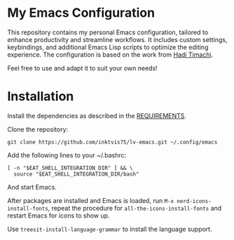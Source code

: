 # My Emacs Configuration

This repository contains my personal Emacs configuration, tailored to enhance
productivity and streamline workflows.  It includes custom settings,
keybindings, and additional Emacs Lisp scripts to optimize the editing
experience.  The configuration is based on the work from [Hadi
Timachi](https://codeberg.org/haditim/dotemacs).

Feel free to use and adapt it to suit your own needs! 

# Installation

Install the dependencies as described in the
[REQUIREMENTS](https://github.com/inktvis75/lv-emacs/blob/main/REQUIREMENTS.md).

Clone the repository:

```
git clone https://github.com/inktvis75/lv-emacs.git ~/.config/emacs
```

Add the following lines to your ~/.bashrc:

```
[ -n "$EAT_SHELL_INTEGRATION_DIR" ] && \
  source "$EAT_SHELL_INTEGRATION_DIR/bash"
```

And start Emacs.

After packages are installed and Emacs is loaded, run `M-x
nerd-icons-install-fonts`, repeat the procedure for
`all-the-icons-install-fonts` and restart Emacs for icons to show up.

Use `treesit-install-language-grammar` to install the language support.
